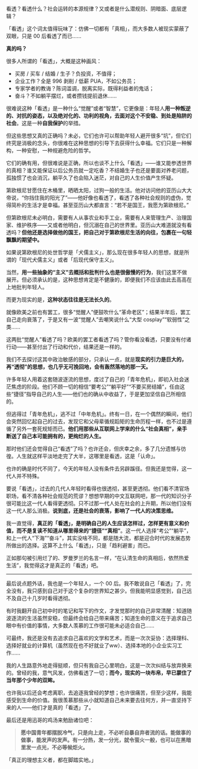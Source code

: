 看透？看透什么？社会运转的本源规律？又或者是什么潜规则、阴暗面、底层逻辑？

「看透」这个词太值得玩味了：仿佛一切都有「真相」，而大多数人被现实蒙蔽了双眼，只是 00 后看透了而已……

**真的吗？**

很多人所谓的「看透」，大概是这种画风：

- 买房 / 买车 / 结婚 / 生子？负投资，不值得；
- 企业工作？全是 996 剥削 / 低薪 PUA，不如公务员；
- 专家学者的教诲？陈词滥调，脱离实际，既得利益者的鬼话；
- 奋斗？不如躺平摆烂，或者攒钱提前退休……

很难说这种「看透」是一种什么“觉醒”或者“智慧”，它更像是：年轻人**用一种叛逆的、对抗的姿态，以及绝对化的、功利的视角，去面对这个不安稳、到处是陷阱的社会**。这是一种**自我保护**的举措。

但这些思想又真的正确吗？未必，它们也许可以帮助年轻人避开很多“坑”，但它们终究是消极的念头，你很难在这种思想的引导下去获得什么幸福。它们只是一种解构，一种安慰，一种规避危险的哲学。

它们的确有用，但很难说是正确，所以也谈不上什么「看透」——谁又能参透世界的真相？谁又能保证以后公务员就一定吃香？不结婚生子也还是要面对养老问题，孤独惯了也会消沉，躺平久了也会陷入迷茫，对自己的人生价值产生怀疑。

第欧根尼甘愿住在木桶里，晒晒太阳，过狗一般的生活。他对访问他的亚历山大大帝说，“你挡住我的阳光了”——他好像也看透了，看透了各种社会规则的虚伪，觉得简朴的生活才是幸福。甚至亚历山大都直言：“若不是国王，我愿为第欧根尼。”

但第欧根尼未必明白，需要有人从事农业和手工业，需要有人来管理生产、治理国家、维护秩序——又或者他明白，但沉溺在自己的世界里。亚历山大难道就没有看透吗？**但他还是选择做他的国王，把自己对于第欧根尼生活的向往，包裹在一句轻飘飘的期望中。**

如果说第欧根尼的处世哲学是「犬儒主义」，那么现在很多年轻人的思想，就是所谓的「现代犬儒主义」或者「后现代保守主义」。

当然，**用一些抽象的“主义”去概括和批判什么也是很傲慢的行为**，我们这里不做展开。但必须承认的是，这种思想肯定是不健康的，即便我们不应该由此去高高在上地批判年轻人。

而更为现实的是，**这种状态往往是无法长久的**。

就像欧美之前也有罢工，很多“觉醒人”便鼓吹什么“革命老区”；结果半年后，罢工自己走向衰落了，于是又有一波“觉醒人”去嘲笑说什么“大型 cosplay”“软弱性”之类……

这两批“觉醒人”看透了吗？欧美的罢工者看透了吗？管你看没看透，只要没有付诸行动——甚至付出了行动和代价，结果还是一样的。

我们不去探讨这其中政治敏感的部分，只承认一点，就是**现实的引力是巨大的，再“透彻”的思想，也几乎无可挽回地，会有轰然落地的那一天。**

许多年轻人用着这套随波逐流的思想，度过了自己的「青年危机」，即初入社会迷茫焦虑的阶段。他们不顾一切的相信“要考公”“躺平好”“不要买房结婚”，任由这些“捷径”指导自己的人生——他们也的确从中收益了，于是更加坚信自己所相信的。

但逃得过「青年危机」，逃不过「中年危机」。终有一日，在一个偶然的瞬间，他们会突然回忆起自己的过去，发现它和父母辈循规蹈矩的生命历程一样，也不过是遵循了另外一套死规矩而已。**他们用那些从互联网上学来的什么“社会真相”，亲手断送了自己本可能拥有的，更绚烂的人生。**

那时他们还会觉得自己“看透”了吗？也许还会，但庆幸之余，多了几分遗憾与彷徨。人生就这样平淡地走完了大半，这哪里是看透，这是「认命」。

也许的确是时代不同了，今天的年轻人没有条件去另辟蹊径。但我还是觉得，这一代人并不特殊。

要说「看透」，过去的几代人年轻时看得也很透彻，甚至更透彻。他们看不清官场职场，看不清各种社会规范的荒谬？想想早期的中文互联网吧，那一代的知识分子很可能比这一代人看得更透彻。只不过那一代人处在社会的上升期，所以他们没有这一代人那么消极。**说到底，还是社会的衰落，影响了一代人的决策思维。**

我一直觉得，**真正的「看透」，是明确自己的人生应该怎样过，怎样更有意义和价值，而不是复读不知道从哪里得来的“捷径”“真相”**。这一代人选择“考公”“躺平”，和上一代人“下海”“奋斗”，其实没啥不同，都是随大流，都是迎合时代的发展态势所做出的选择。这算不上什么「看透」，只是「趋利避害」而已。

正如那句被引用烂了的、罗曼罗兰的名言一样，“在认清生命的真相后，依然热爱生活”，我觉得这才是真正的「看透」吧。

---

最后说点题外话，我也是一个年轻人，一个 00 后。我不敢说自己「看透」了，完全没有，我只感到自己对于这个复杂的世界知之甚少。但我能明显感觉到，自己远不及自己十几岁时看得透彻。

有时我翻开自己初中时的笔记和写下的作文，才发觉那时的自己非常清醒：知道随波逐流的生活虽然安稳，但最终会给自己带来痛苦；知道生命的意义在于追求自己眼中有价值的事情，大多数人羡慕的工作很可能未必适合自己……

可最终，我还是没有去追求自己喜欢的文学和艺术，而是一次次妥协：选择理科、选择好就业的计算机（虽然现在也不好就业了ww）、选择本地的小企业实习工作……

我的人生路意外地走得挺顺，但只有我自己心里明白，这是一次次纠结与放弃换来的。曾经的我，意气风发，仿佛看透了一切；**而今，现实的一块布帛，早已蒙住了当年那个少年的双眸。**

也许我以后还会考虑离职，去追逐我曾经的梦想；也许很痛苦，但至少这样，我能感受到生命的价值。我很羡慕那些从小就知道自己未来要去往何方，并一直坚持下来的人——他们才是真的「看透」了。

最后还是用迅哥的鸡汤来勉励诸位吧：

>**愿中国青年都摆脱冷气，只是向上走，不必听自暴自弃者流的话。能做事的做事，能发声的发声。有一分热，发一分光，就令萤火一般，也可以在黑暗里发一点光，不必等候炬火。**

「真正的理想主义者，都在脚踏实地。」

<!--
这段内容不对，删了：两代人的「看透」不一样，前者意气风发，后者保守功利

对于那些已经实习工作多年的朋友，不妨抽空试着翻开学生时代的教科书和自己当年写的作文，也许会惊讶地发现，当年的自己也和现在的 00 后一样，透彻，看过许多大道理，认为人应当不卑不亢、追逐理想；鄙视官场的阿谀奉承，厌恶领导的尸位素餐；随波逐流的生活不值得过，人不应该被社会的期许束缚住……

也可以并列起来说，对比也不是坏事……

对于那些已经实习工作多年的朋友，不妨抽空试着翻开学生时代的教科书和自己当年写的作文，也许会惊讶地发现，当年的自己也很「透彻」：看过许多大道理，认为人应当不卑不亢、追逐理想；鄙视官场的阿谀奉承，厌恶领导的尸位素餐；随波逐流的生活不值得过，人不应该被社会的期许束缚住……

**而今，现实的一块布帛，早已经蒙住了当年那个看透一切、意气风发的少年的双眸。**

00 后看透了吗？其实每个时代，都有看透的人。

只不过，每一代人看透的内涵不一样。今天的 00 后的「看透」，并不像上一代人对人生价值的思考，而是一种更加保守的“没房没车不恋爱，考公考编混日子”的“平凡之路”。
-->
